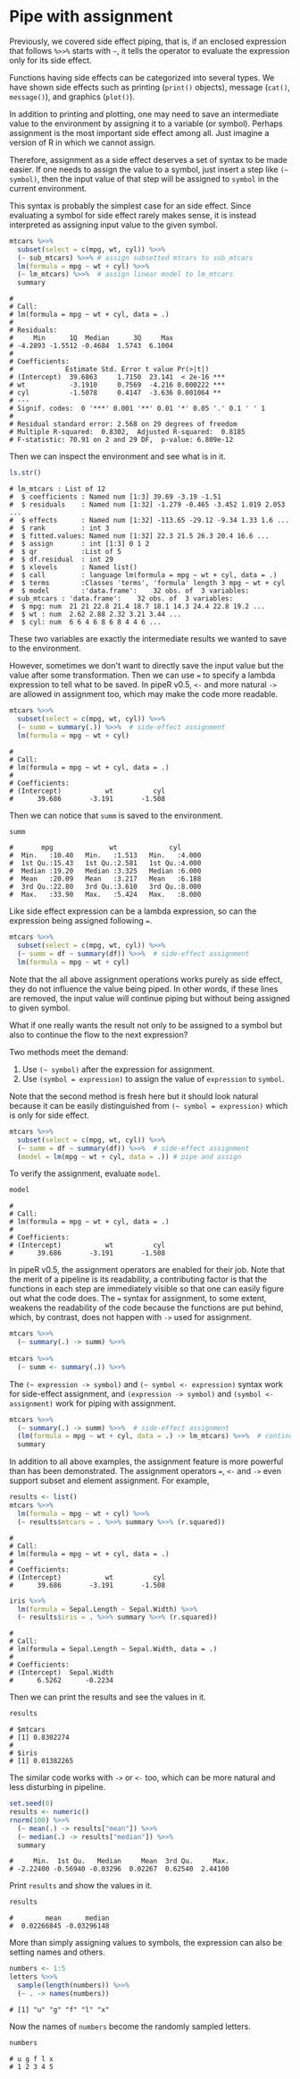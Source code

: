 

# Pipe with assignment

Previously, we covered side effect piping, that is, if an enclosed expression that follows `%>>%` starts with `~`, it tells the operator to evaluate the expression only for its side effect.

Functions having side effects can be categorized into several types. We have shown side effects such as printing (`print()` objects), message (`cat()`, `message()`), and graphics (`plot()`).

In addition to printing and plotting, one may need to save an intermediate value to the environment by assigning it to a variable (or symbol). Perhaps assignment is the most important side effect among all. Just imagine a version of R in which we cannot assign.

Therefore, assignment as a side effect deserves a set of syntax to be made easier. If one needs to assign the value to a symbol, just insert a step like `(~ symbol)`, then the input value of that step will be assigned to `symbol` in the current environment. 

This syntax is probably the simplest case for an side effect. Since evaluating a symbol for side effect rarely makes sense, it is instead interpreted as assigning input value to the given symbol.


```r
mtcars %>>%
  subset(select = c(mpg, wt, cyl)) %>>%
  (~ sub_mtcars) %>>% # assign subsetted mtcars to sub_mtcars
  lm(formula = mpg ~ wt + cyl) %>>%
  (~ lm_mtcars) %>>%  # assign linear model to lm_mtcars
  summary
```

```
# 
# Call:
# lm(formula = mpg ~ wt + cyl, data = .)
# 
# Residuals:
#     Min      1Q  Median      3Q     Max 
# -4.2893 -1.5512 -0.4684  1.5743  6.1004 
# 
# Coefficients:
#             Estimate Std. Error t value Pr(>|t|)    
# (Intercept)  39.6863     1.7150  23.141  < 2e-16 ***
# wt           -3.1910     0.7569  -4.216 0.000222 ***
# cyl          -1.5078     0.4147  -3.636 0.001064 ** 
# ---
# Signif. codes:  0 '***' 0.001 '**' 0.01 '*' 0.05 '.' 0.1 ' ' 1
# 
# Residual standard error: 2.568 on 29 degrees of freedom
# Multiple R-squared:  0.8302,	Adjusted R-squared:  0.8185 
# F-statistic: 70.91 on 2 and 29 DF,  p-value: 6.809e-12
```

Then we can inspect the environment and see what is in it.


```r
ls.str()
```

```
# lm_mtcars : List of 12
#  $ coefficients : Named num [1:3] 39.69 -3.19 -1.51
#  $ residuals    : Named num [1:32] -1.279 -0.465 -3.452 1.019 2.053 ...
#  $ effects      : Named num [1:32] -113.65 -29.12 -9.34 1.33 1.6 ...
#  $ rank         : int 3
#  $ fitted.values: Named num [1:32] 22.3 21.5 26.3 20.4 16.6 ...
#  $ assign       : int [1:3] 0 1 2
#  $ qr           :List of 5
#  $ df.residual  : int 29
#  $ xlevels      : Named list()
#  $ call         : language lm(formula = mpg ~ wt + cyl, data = .)
#  $ terms        :Classes 'terms', 'formula' length 3 mpg ~ wt + cyl
#  $ model        :'data.frame':	32 obs. of  3 variables:
# sub_mtcars : 'data.frame':	32 obs. of  3 variables:
#  $ mpg: num  21 21 22.8 21.4 18.7 18.1 14.3 24.4 22.8 19.2 ...
#  $ wt : num  2.62 2.88 2.32 3.21 3.44 ...
#  $ cyl: num  6 6 4 6 8 6 8 4 4 6 ...
```

These two variables are exactly the intermediate results we wanted to save to the environment.

However, sometimes we don't want to directly save the input value but the value after some transformation. Then we can use `=` to specify a lambda expression to tell what to be saved. In pipeR v0.5, `<-` and more natural `->` are allowed in assignment too, which may make the code more readable.


```r
mtcars %>>%
  subset(select = c(mpg, wt, cyl)) %>>%
  (~ summ = summary(.)) %>>%  # side-effect assignment
  lm(formula = mpg ~ wt + cyl)
```

```
# 
# Call:
# lm(formula = mpg ~ wt + cyl, data = .)
# 
# Coefficients:
# (Intercept)           wt          cyl  
#      39.686       -3.191       -1.508
```

Then we can notice that `summ` is saved to the environment.


```r
summ
```

```
#       mpg              wt             cyl       
#  Min.   :10.40   Min.   :1.513   Min.   :4.000  
#  1st Qu.:15.43   1st Qu.:2.581   1st Qu.:4.000  
#  Median :19.20   Median :3.325   Median :6.000  
#  Mean   :20.09   Mean   :3.217   Mean   :6.188  
#  3rd Qu.:22.80   3rd Qu.:3.610   3rd Qu.:8.000  
#  Max.   :33.90   Max.   :5.424   Max.   :8.000
```

Like side effect expression can be a lambda expression, so can the expression being assigned following `=`.

```r
mtcars %>>%
  subset(select = c(mpg, wt, cyl)) %>>%
  (~ summ = df ~ summary(df)) %>>%  # side-effect assignment
  lm(formula = mpg ~ wt + cyl)
```

Note that the all above assignment operations works purely as side effect, they do not influence the value being piped. In other words, if these lines are removed, the input value will continue piping but without being assigned to given symbol.

What if one really wants the result not only to be assigned to a symbol but also to continue the flow to the next expression?

Two methods meet the demand:

1. Use `(~ symbol)` after the expression for assignment.
2. Use `(symbol = expression)` to assign the value of `expression` to `symbol`.

Note that the second method is fresh here but it should look natural because it can be easily distinguished from `(~ symbol = expression)` which is only for side effect.


```r
mtcars %>>%
  subset(select = c(mpg, wt, cyl)) %>>%
  (~ summ = df ~ summary(df)) %>>%  # side-effect assignment
  (model = lm(mpg ~ wt + cyl, data = .)) # pipe and assign
```

To verify the assignment, evaluate `model`.


```r
model
```

```
# 
# Call:
# lm(formula = mpg ~ wt + cyl, data = .)
# 
# Coefficients:
# (Intercept)           wt          cyl  
#      39.686       -3.191       -1.508
```

In pipeR v0.5, the assignment operators are enabled for their job. Note that the merit of a pipeline is its readability, a contributing factor is that the functions in each step are immediately visible so that one can easily figure out what the code does. The `=` syntax for assignment, to some extent, weakens the readability of the code because the functions are put behind, which, by contrast, does not happen with `->` used for assignment.

```r
mtcars %>>%
  (~ summary(.) -> summ) %>>%
  
mtcars %>>%
  (~ summ <- summary(.)) %>>%
```

The `(~ expression -> symbol)` and `(~ symbol <- expression)` syntax work for side-effect assignment, and `(expression -> symbol)` and `(symbol <- assignment)` work for piping with assignment.

```r
mtcars %>>%
  (~ summary(.) -> summ) %>>%  # side-effect assignment
  (lm(formula = mpg ~ wt + cyl, data = .) -> lm_mtcars) %>>%  # continue piping
  summary
```

In addition to all above examples, the assignment feature is more powerful than has been demonstrated. The assignment operators `=`, `<-` and `->` even support subset and element assignment. For example,


```r
results <- list()
mtcars %>>%
  lm(formula = mpg ~ wt + cyl) %>>%
  (~ results$mtcars = . %>>% summary %>>% (r.squared))
```

```
# 
# Call:
# lm(formula = mpg ~ wt + cyl, data = .)
# 
# Coefficients:
# (Intercept)           wt          cyl  
#      39.686       -3.191       -1.508
```

```r
iris %>>%
  lm(formula = Sepal.Length ~ Sepal.Width) %>>%
  (~ results$iris = . %>>% summary %>>% (r.squared))
```

```
# 
# Call:
# lm(formula = Sepal.Length ~ Sepal.Width, data = .)
# 
# Coefficients:
# (Intercept)  Sepal.Width  
#      6.5262      -0.2234
```

Then we can print the results and see the values in it.


```r
results
```

```
# $mtcars
# [1] 0.8302274
# 
# $iris
# [1] 0.01382265
```

The similar code works with `->` or `<-` too, which can be more natural and less disturbing in pipeline.


```r
set.seed(0)
results <- numeric()
rnorm(100) %>>%
  (~ mean(.) -> results["mean"]) %>>%
  (~ median(.) -> results["median"]) %>>%
  summary
```

```
#     Min.  1st Qu.   Median     Mean  3rd Qu.     Max. 
# -2.22400 -0.56940 -0.03296  0.02267  0.62540  2.44100
```

Print `results` and show the values in it.


```r
results
```

```
#        mean      median 
#  0.02266845 -0.03296148
```

More than simply assigning values to symbols, the expression can also be setting names and others.


```r
numbers <- 1:5
letters %>>%
  sample(length(numbers)) %>>%
  (~ . -> names(numbers))
```

```
# [1] "u" "g" "f" "l" "x"
```

Now the names of `numbers` become the randomly sampled letters.


```r
numbers
```

```
# u g f l x 
# 1 2 3 4 5
```
